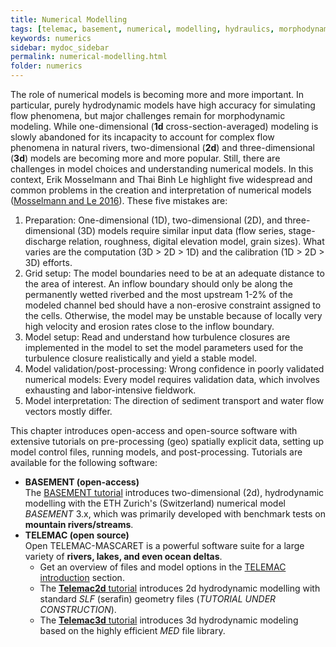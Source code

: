 ```yaml
---
title: Numerical Modelling
tags: [telemac, basement, numerical, modelling, hydraulics, morphodynamics, raster, shapefile, qgis, hydraulics, tin]
keywords: numerics
sidebar: mydoc_sidebar
permalink: numerical-modelling.html
folder: numerics
---
```



The role of numerical models is becoming more and more important. In particular, purely hydrodynamic models have high accuracy for simulating flow phenomena, but major challenges remain for morphodynamic modeling. While one-dimensional (**1d** cross-section-averaged) modeling is slowly abandoned for its incapacity to account for complex flow phenomena in natural rivers, two-dimensional (**2d**) and three-dimensional (**3d**) models are becoming more and more popular. Still, there are challenges in model choices and understanding numerical models. In this context, Erik Mosselmann and Thai Binh Le highlight five widespread and common problems in the creation and interpretation of numerical models ([Mosselmann and Le 2016](https://doi.org/10.1016/j.advwatres.2015.07.025)). These five mistakes are:

1. Preparation: One-dimensional (1D), two-dimensional (2D), and three-dimensional (3D) models require similar input data (flow series, stage-discharge relation, roughness, digital elevation model, grain sizes). What varies are the computation (3D > 2D > 1D) and the calibration (1D > 2D > 3D) efforts.
2. Grid setup: The model boundaries need to be at an adequate distance to the area of interest. An inflow boundary should only be along the permanently wetted riverbed and the most upstream 1-2% of the modeled channel bed should have a non-erosive constraint assigned to the cells. Otherwise, the model may be unstable because of locally very high velocity and erosion rates close to the inflow boundary.
3. Model setup: Read and understand how turbulence closures are implemented in the model to set the model parameters used for the turbulence closure realistically and yield a stable model.
4. Model validation/post-processing: Wrong confidence in poorly validated numerical models: Every model requires validation data, which involves exhausting and labor-intensive fieldwork.
5. Model interpretation: The direction of sediment transport and water flow vectors mostly differ.

This chapter introduces open-access and open-source software with extensive tutorials on pre-processing (geo) spatially explicit data, setting up model control files, running models, and post-processing. Tutorials are available for the following software:

* **BASEMENT (open-access)**<br>The [BASEMENT tutorial](basement.html) introduces two-dimensional (2d), hydrodynamic modelling with the ETH Zurich's (Switzerland) numerical model *BASEMENT* 3.x, which was primarily developed with benchmark tests on **mountain rivers/streams**.
* **TELEMAC (open source)**<br>Open TELEMAC-MASCARET is a powerful software suite for a large variety of **rivers, lakes, and even ocean deltas**.
    + Get an overview of files and model options in the [TELEMAC introduction](telemac.html) section.
    + The [**Telemac2d** tutorial](telemac2d.html) introduces 2d hydrodynamic modelling with standard *SLF* (serafin) geometry files (*TUTORIAL UNDER CONSTRUCTION*).
    + The [**Telemac3d** tutorial](telemac3d.html) introduces 3d hydrodynamic modeling based on the highly efficient *MED* file library.
<!--
* OpenFOAM8
-->

